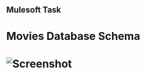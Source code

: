## Mulesoft Task
# Movies Database Schema
# ![Screenshot](https://github.com/Janvi498/ImageDB/blob/main/dbSchema.png)
